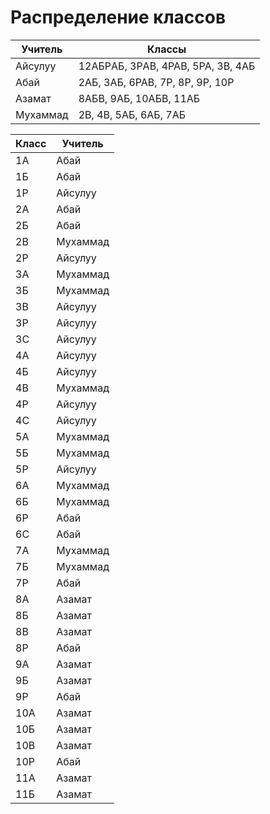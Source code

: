 # Распределение классов


| Учитель  | Классы                          |
| -------- | ------------------------------- |
| Айсулуу  | 12АБPАБ, 3PАB, 4PAB, 5PA, 3В, 4АБ   |
| Абай     | 2АБ, 3АБ, 6PAB, 7P, 8P, 9P, 10P |
| Азамат   | 8АБВ, 9АБ, 10АБВ, 11АБ          |
| Мухаммад | 2В, 4В, 5АБ, 6АБ, 7АБ      |



| Класс | Учитель  |
| ----- | -------- |
| 1А    | Абай     |
| 1Б    | Абай     |
| 1P    | Айсулуу  |
| 2А    | Абай     |
| 2Б    | Абай     |
| 2В    | Мухаммад |
| 2P    | Айсулуу  |
| 3А    | Мухаммад |
| 3Б    | Мухаммад |
| 3В    | Айсулуу  |
| 3Р    | Айсулуу  |
| 3С    | Айсулуу  |
| 4А    | Айсулуу  |
| 4Б    | Айсулуу  |
| 4В    | Мухаммад |
| 4Р    | Айсулуу  |
| 4С    | Айсулуу  |
| 5А    | Мухаммад |
| 5Б    | Мухаммад |
| 5Р    | Айсулуу  |
| 6А    | Мухаммад |
| 6Б    | Мухаммад |
| 6Р    | Абай     |
| 6С    | Абай     |
| 7А    | Мухаммад |
| 7Б    | Мухаммад |
| 7Р    | Абай     |
| 8А    | Азамат   |
| 8Б    | Азамат   |
| 8В    | Азамат   |
| 8Р    | Абай     |
| 9А    | Азамат   |
| 9Б    | Азамат   |
| 9Р    | Абай     |
| 10А   | Азамат   |
| 10Б   | Азамат   |
| 10В   | Азамат   |
| 10Р   | Абай     |
| 11А   | Азамат   |
| 11Б   | Азамат   |
